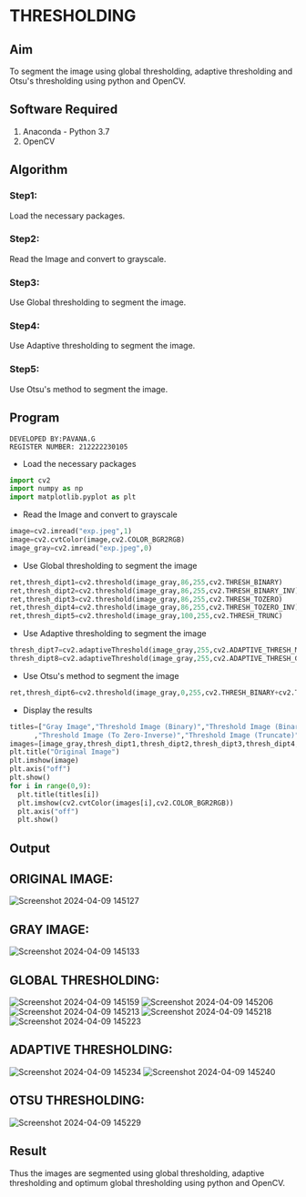 # THRESHOLDING
## Aim
To segment the image using global thresholding, adaptive thresholding and Otsu's thresholding using python and OpenCV.

## Software Required
1. Anaconda - Python 3.7
2. OpenCV

## Algorithm

### Step1:
Load the necessary packages.
### Step2:
Read the Image and convert to grayscale.
### Step3:
Use Global thresholding to segment the image.
### Step4:
Use Adaptive thresholding to segment the image.
### Step5:
 Use Otsu's method to segment the image.
## Program
```
DEVELOPED BY:PAVANA.G
REGISTER NUMBER: 212222230105
```
- Load the necessary packages
```python
import cv2
import numpy as np
import matplotlib.pyplot as plt
```
- Read the Image and convert to grayscale
```python
image=cv2.imread("exp.jpeg",1)
image=cv2.cvtColor(image,cv2.COLOR_BGR2RGB)
image_gray=cv2.imread("exp.jpeg",0)
```
- Use Global thresholding to segment the image
```python
ret,thresh_dipt1=cv2.threshold(image_gray,86,255,cv2.THRESH_BINARY)
ret,thresh_dipt2=cv2.threshold(image_gray,86,255,cv2.THRESH_BINARY_INV)
ret,thresh_dipt3=cv2.threshold(image_gray,86,255,cv2.THRESH_TOZERO)
ret,thresh_dipt4=cv2.threshold(image_gray,86,255,cv2.THRESH_TOZERO_INV)
ret,thresh_dipt5=cv2.threshold(image_gray,100,255,cv2.THRESH_TRUNC)
```
- Use Adaptive thresholding to segment the image
```python
thresh_dipt7=cv2.adaptiveThreshold(image_gray,255,cv2.ADAPTIVE_THRESH_MEAN_C,cv2.THRESH_BINARY,11,2)
thresh_dipt8=cv2.adaptiveThreshold(image_gray,255,cv2.ADAPTIVE_THRESH_GAUSSIAN_C,cv2.THRESH_BINARY,11,2)
```
- Use Otsu's method to segment the image 
```python
ret,thresh_dipt6=cv2.threshold(image_gray,0,255,cv2.THRESH_BINARY+cv2.THRESH_OTSU)
```
- Display the results
```python
titles=["Gray Image","Threshold Image (Binary)","Threshold Image (Binary Inverse)","Threshold Image (To Zero)"
      ,"Threshold Image (To Zero-Inverse)","Threshold Image (Truncate)","Otsu","Adaptive Threshold (Mean)","Adaptive Threshold (Gaussian)"]
images=[image_gray,thresh_dipt1,thresh_dipt2,thresh_dipt3,thresh_dipt4,thresh_dipt5,thresh_dipt6,thresh_dipt7,thresh_dipt8]
plt.title("Original Image")
plt.imshow(image)
plt.axis("off")
plt.show()
for i in range(0,9):
  plt.title(titles[i])
  plt.imshow(cv2.cvtColor(images[i],cv2.COLOR_BGR2RGB))
  plt.axis("off")
  plt.show()
```
## Output
## ORIGINAL IMAGE:
![Screenshot 2024-04-09 145127](https://github.com/gpavana/THRESHOLDING-/assets/118787343/a17a51dd-89aa-4e51-9194-ec0a4300e7a9)
## GRAY IMAGE:
![Screenshot 2024-04-09 145133](https://github.com/gpavana/THRESHOLDING-/assets/118787343/7ab38b59-fa9a-485c-a16d-b67983a4cddf)
## GLOBAL THRESHOLDING:
![Screenshot 2024-04-09 145159](https://github.com/gpavana/THRESHOLDING-/assets/118787343/39b15e07-1346-4869-8e56-756d880c4efc)
![Screenshot 2024-04-09 145206](https://github.com/gpavana/THRESHOLDING-/assets/118787343/7286a4d7-b1e0-44de-97cb-74ae0313f624)
![Screenshot 2024-04-09 145213](https://github.com/gpavana/THRESHOLDING-/assets/118787343/d2721127-dbbf-414b-bc25-d636fe9f1305)
![Screenshot 2024-04-09 145218](https://github.com/gpavana/THRESHOLDING-/assets/118787343/d9d95269-285b-4017-8a83-6133b787d09a)
![Screenshot 2024-04-09 145223](https://github.com/gpavana/THRESHOLDING-/assets/118787343/3ceb7f49-93b7-49b2-b586-64339bf06ca8)
## ADAPTIVE THRESHOLDING:
![Screenshot 2024-04-09 145234](https://github.com/gpavana/THRESHOLDING-/assets/118787343/17770a2e-20a3-43f1-b754-32344ab835b4)
![Screenshot 2024-04-09 145240](https://github.com/gpavana/THRESHOLDING-/assets/118787343/4ea01256-a0db-4244-a592-af45c6b45233)
## OTSU THRESHOLDING:
![Screenshot 2024-04-09 145229](https://github.com/gpavana/THRESHOLDING-/assets/118787343/113ca1af-0140-407a-9af3-6b4cb1c845b9)

## Result
Thus the images are segmented using global thresholding, adaptive thresholding and optimum global thresholding using python and OpenCV.
